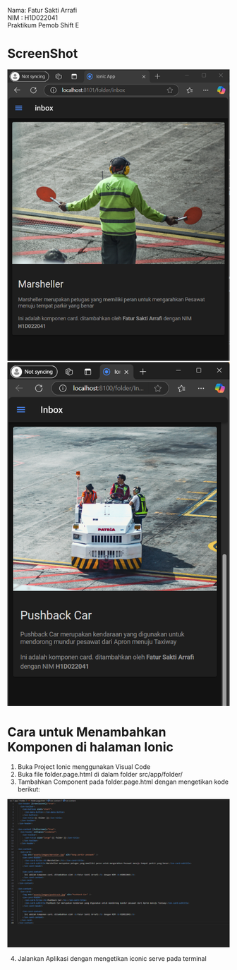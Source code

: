 Nama: Fatur Sakti Arrafi<br>
NIM : H1D022041<br>
Praktikum Pemob Shift E<br>


<h1>ScreenShot</h1>

![alt text](https://github.com/fatur251003/LabMobile7_Fatur-Sakti-Arrafi_Shift-E/blob/main/images/Screenshot%202024-10-27%20180640.png)<br>
![alt text](https://github.com/fatur251003/LabMobile7_Fatur-Sakti-Arrafi_Shift-E/blob/main/images/Screenshot%202024-10-27%20202232.png)<br>


<h1>Cara untuk Menambahkan Komponen di halaman Ionic</h1>

1. Buka Project Ionic menggunakan Visual Code
2. Buka file folder.page.html di dalam folder src/app/folder/
3. Tambahkan Component pada folder.page.html dengan mengetikan kode berikut:
   
![alt text](https://github.com/fatur251003/LabMobile7_Fatur-Sakti-Arrafi_Shift-E/blob/main/images/Screenshot%202024-10-27%20205840.png)

4. Jalankan Aplikasi dengan mengetikan iconic serve pada terminal
